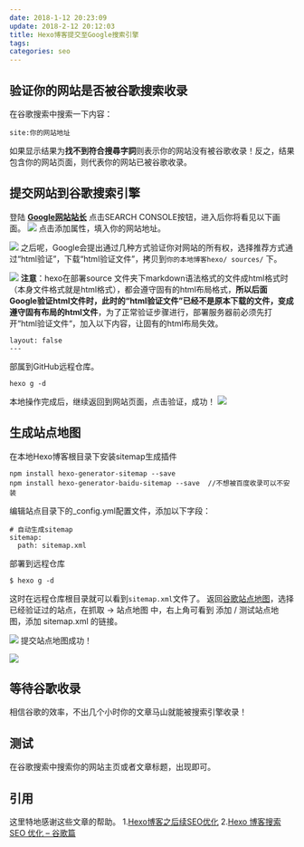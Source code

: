 ```yaml
---
date: 2018-1-12 20:23:09 
update: 2018-2-12 20:12:03
title: Hexo博客提交至Google搜索引擎
tags: 
categories: seo
---
```

## 验证你的网站是否被谷歌搜索收录

在谷歌搜索中搜索一下内容：

```
site:你的网站地址
```



如果显示结果为**找不到符合搜尋字詞**则表示你的网站没有被谷歌收录！反之，结果包含你的网站页面，则代表你的网站已被谷歌收录。

## 提交网站到谷歌搜索引擎

登陆 [**Google网站站长**](https://www.google.com/webmasters/) 点击SEARCH CONSOLE按钮，进入后你将看见以下画面。
![](http://ww1.sinaimg.cn/large/bf4c214dgy1fxwxshuw3ij20v508emz3.jpg)
点击添加属性，填入你的网站地址。

![](http://ww1.sinaimg.cn/large/bf4c214dgy1fxwxtawy76j20od0bumzn.jpg)
之后呢，Google会提出通过几种方式验证你对网站的所有权，选择推荐方式通过“html验证”，下载“html验证文件”，拷贝到`你的本地博客hexo/ sources/` 下。

![](http://ww1.sinaimg.cn/large/bf4c214dgy1fxwxqid2qij20lp0f5jx5.jpg)
**注意**：hexo在部署source 文件夹下markdown语法格式的文件成html格式时（本身文件格式就是html格式），都会遵守固有的html布局格式，**所以后面Google验证html文件时，此时的“html验证文件”已经不是原本下载的文件，变成遵守固有布局的html文件**，为了正常验证步骤进行，部署服务器前必须先打开“html验证文件“，加入以下内容，让固有的html布局失效。

```
layout: false
---
```



部属到GitHub远程仓库。

```
hexo g -d
```



本地操作完成后，继续返回到网站页面，点击验证，成功！
![](http://ww1.sinaimg.cn/large/bf4c214dgy1fxwxup991cj20nc0bxmz1.jpg)

## 生成站点地图

在本地Hexo博客根目录下安装sitemap生成插件

```
npm install hexo-generator-sitemap --save
npm install hexo-generator-baidu-sitemap --save  //不想被百度收录可以不安装
```



编辑站点目录下的_config.yml配置文件，添加以下字段：

```
# 自动生成sitemap
sitemap:
  path: sitemap.xml
```



部署到远程仓库

```
$ hexo g -d
```



这时在远程仓库根目录就可以看到`sitemap.xml`文件了。
返回[谷歌站点地图](https://www.google.com/webmasters/tools/home?hl=zh-CN)，选择已经验证过的站点，在抓取 -> 站点地图 中，右上角可看到 添加 / 测试站点地图，添加 sitemap.xml 的链接。

![](http://ww1.sinaimg.cn/large/bf4c214dgy1fxwxv6l9zuj211g0de42b.jpg)
提交站点地图成功！

![](http://ww1.sinaimg.cn/large/bf4c214dgy1fxwxw9htx9j211l0go43f.jpg)

## 等待谷歌收录

相信谷歌的效率，不出几个小时你的文章马山就能被搜索引擎收录！

## 测试

在谷歌搜索中搜索你的网站主页或者文章标题，出现即可。

## 引用

这里特地感谢这些文章的帮助。
1.[Hexo博客之后续SEO优化](https://www.jianshu.com/p/c20bb9df1867)
2.[Hexo 博客搜索 SEO 优化 – 谷歌篇](https://fedoryx.github.io/Hexo-%E5%8D%9A%E5%AE%A2%E6%90%9C%E7%B4%A2-SEO-%E4%BC%98%E5%8C%96-%E8%B0%B7%E6%AD%8C%E7%AF%87/)